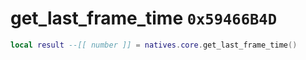 # get_last_frame_time `0x59466B4D`

```lua
local result --[[ number ]] = natives.core.get_last_frame_time()
```